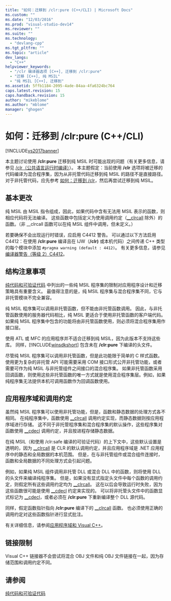 ```yaml
---
title: "如何：迁移到 /clr:pure (C++/CLI) | Microsoft Docs"
ms.custom: ""
ms.date: "12/03/2016"
ms.prod: "visual-studio-dev14"
ms.reviewer: ""
ms.suite: ""
ms.technology: 
  - "devlang-cpp"
ms.tgt_pltfrm: ""
ms.topic: "article"
dev_langs: 
  - "C++"
helpviewer_keywords: 
  - "/clr 编译器选项 [C++], 迁移到 /clr:pure"
  - "迁移 [C++], 纯 MSIL"
  - "纯 MSIL [C++], 迁移到"
ms.assetid: 5ffb1184-2095-4ade-84aa-4fa6324bc764
caps.latest.revision: 15
caps.handback.revision: 15
author: "mikeblome"
ms.author: "mblome"
manager: "ghogen"
---
```

# 如何：迁移到 /clr:pure (C++/CLI)
[!INCLUDE[vs2017banner](../assembler/inline/includes/vs2017banner.md)]

本主题讨论使用 **\/clr:pure** 迁移到纯 MSIL 时可能出现的问题（有关更多信息，请参见 [\/clr（公共语言运行时编译）](../build/reference/clr-common-language-runtime-compilation.md)）。  本主题假定：当前使用 **\/clr** 选项将被迁移的代码编译为混合程序集，因为从非托管代码迁移到纯 MSIL 的路径不是直接路径。  对于非托管代码，应先参考 [如何：迁移到 \/clr](../dotnet/how-to-migrate-to-clr.md)，然后再尝试迁移到纯 MSIL。  
  
## 基本更改  
 纯 MSIL 由 MSIL 指令组成，因此，如果代码中含有无法用 MSIL 表示的函数，则相应代码将无法编译。  这些函数中包括定义为使用调用约定（[\_\_clrcall](../cpp/clrcall.md) 除外）的函数。（非 \_\_clrcall 函数可以在纯 MSIL 组件中调用，但未定义。）  
  
 若要确保不会出现运行时错误，应启用 C4412 警告。  可以通过以下方法启用 C4412：在使用 **\/clr:pure** 编译且在 IJW（**\/clr\)** 或本机代码）之间传递 C\+\+ 类型的每个模块中添加 `#pragma warning (default : 4412)`。  有关更多信息，请参见[编译器警告（等级 2）C4412](../error-messages/compiler-warnings/compiler-warning-level-2-c4412.md)。  
  
## 结构注意事项  
 [纯代码和可验证代码](../dotnet/pure-and-verifiable-code-cpp-cli.md) 中列出的一些纯 MSIL 程序集的限制对应用程序设计和迁移策略具有重要含义。  最值得注意的是，纯 MSIL 程序集与混合程序集不同，它与非托管模块不完全兼容。  
  
 纯 MSIL 程序集可以调用非托管函数，但不能由非托管函数调用。  因此，与非托管函数使用的服务器代码相比，纯 MSIL 更适合于使用非托管函数的客户端代码。  如果纯 MSIL 程序集中包含的功能将由非托管函数使用，则必须将混合程序集用作接口层。  
  
 使用 ATL 或 MFC 的应用程序并不适合迁移到纯 MSIL，因为此版本不支持这些库。  同样，[!INCLUDE[winsdkshort](../atl/reference/includes/winsdkshort_md.md)] 包含未在 **\/clr:pure** 下编译的头文件。  
  
 尽管纯 MSIL 程序集可以调用非托管函数，但是此功能限于简单的 C 样式函数。  使用更为复杂的非托管 API 可能需要采用 COM 接口形式公开非托管功能，或者需要可作为纯 MSIL 与非托管组件之间接口的混合程序集。  如果非托管函数采用回调函数，则使用这些非托管函数的唯一方式就是使用混合程序集层。例如，如果纯程序集无法提供本机可调用函数作为回调函数使用。  
  
## 应用程序域和调用约定  
 虽然纯 MSIL 程序集可以使用非托管功能，但是，函数和静态数据的处理方式各不相同。  在纯程序集中，函数使用 [\_\_clrcall](../cpp/clrcall.md) 调用约定实现，而静态数据则按应用程序域进行存储。  这不同于非托管程序集和混合程序集的默认操作，这些程序集对函数使用 [\_\_cdecl](../cpp/cdecl.md) 调用约定，并且按进程存储静态数据。  
  
 在纯 MSIL（和使用 \/clr:safe 编译的可验证代码）的上下文中，这些默认设置是透明的，因为 [\_\_clrcall](../cpp/clrcall.md) 是 CLR 的默认调用约定，并且应用程序域是 .NET 应用程序中的静态和全局数据的本机范围。  但是，在与非托管组件或混合组件连接时，函数和全局数据的不同处理方式会引起问题。  
  
 例如，如果纯 MSIL 组件调用非托管 DLL 或混合 DLL 中的函数，则将使用 DLL 的头文件来编译纯程序集。  但是，如果没有显式指定头文件中每个函数的调用约定，则假定所有这些调用约定均为 [\_\_clrcall](../cpp/clrcall.md)。  这在以后会导致运行时失败，因为这些函数很可能是使用 [\_\_cdecl](../cpp/cdecl.md) 约定来实现的。  可以将非托管头文件中的函数显式标记为 [\_\_cdecl](../cpp/cdecl.md)，或者必须在 **\/clr:pure** 下重新编译整个 DLL 源代码。  
  
 同样，假定函数指针指向 **\/clr:pure** 编译下的 [\_\_clrcall](../cpp/clrcall.md) 函数。  也必须使用正确的调用约定对这些函数指针进行显式批注。  
  
 有关详细信息，请参阅[应用程序域和 Visual C\+\+](../dotnet/application-domains-and-visual-cpp.md)。  
  
## 链接限制  
 Visual C\+\+ 链接器不会尝试将混合 OBJ 文件和纯 OBJ 文件链接在一起，因为存储范围和调用约定不同。  
  
## 请参阅  
 [纯代码和可验证代码](../dotnet/pure-and-verifiable-code-cpp-cli.md)